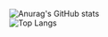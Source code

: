![Anurag's GitHub stats](https://github-readme-stats.vercel.app/api?username=kkdzv&show_icons=true&theme=white)
<br  />
![Top Langs](https://github-readme-stats.vercel.app/api/top-langs/?username=kkdzv&layout=compact)
